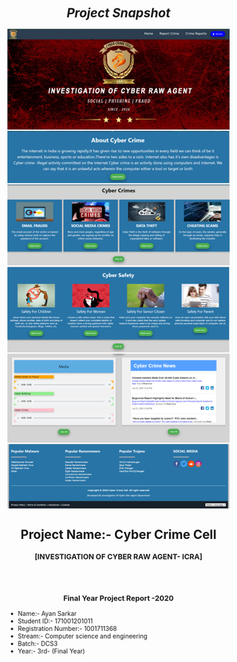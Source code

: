 <h1 align="center"><b><i>Project Snapshot</i></b></h1>
<img src="images/screenshots/Header.png">
<img src="images/screenshots/About-Cyber-Crime.png">
<img src="images/screenshots/Cyber-Crimes.png">
<img src="images/screenshots/Cyber-Safety.png">
<img src="images/screenshots/Media-News.png">
<img src="images/screenshots/Footer.png">

<h1 align="center">Project Name:- Cyber Crime Cell</h1>
<h3 align="center">[INVESTIGATION OF CYBER RAW AGENT- ICRA]</h3></br></br>

<h3 align="center">Final Year Project Report -2020</h3>

<ul>
  <li>Name:- Ayan Sarkar</li>
  <li>Student ID:- 171001201011</li>
  <li>Registration Number:- 1001711368</li> 
  <li>Stream:- Computer science and engineering</li>
  <li>Batch:- DCS3</li>
  <li>Year:- 3rd- (Final Year)</li>
</ul>

